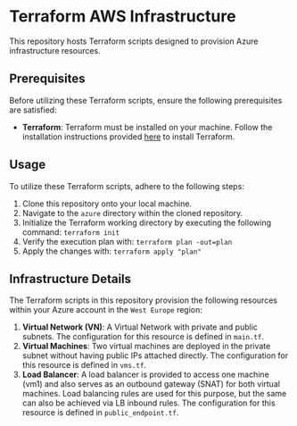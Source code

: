 # Terraform AWS Infrastructure

This repository hosts Terraform scripts designed to provision Azure infrastructure resources.

## Prerequisites

Before utilizing these Terraform scripts, ensure the following prerequisites are satisfied:

- **Terraform**: Terraform must be installed on your machine. Follow the installation instructions provided [here](https://learn.hashicorp.com/tutorials/terraform/install-cli) to install Terraform.

## Usage

To utilize these Terraform scripts, adhere to the following steps:

1. Clone this repository onto your local machine.
2. Navigate to the `azure` directory within the cloned repository.
3. Initialize the Terraform working directory by executing the following command: `terraform init`
4. Verify the execution plan with: `terraform plan -out=plan`
5. Apply the changes with: `terraform apply "plan"`


## Infrastructure Details

The Terraform scripts in this repository provision the following resources within your Azure account in the `West Europe` region:

1. **Virtual Network (VN)**: A Virtual Network with private and public subnets. The configuration for this resource is defined in `main.tf`.
2. **Virtual Machines**: Two virtual machines are deployed in the private subnet without having public IPs attached directly. The configuration for this resource is defined in `vms.tf`.
3. **Load Balancer**: A load balancer is provided to access one machine (vm1) and also serves as an outbound gateway (SNAT) for both virtual machines. Load balancing rules are used for this purpose, but the same can also be achieved via LB inbound rules. The configuration for this resource is defined in `public_endpoint.tf`.

